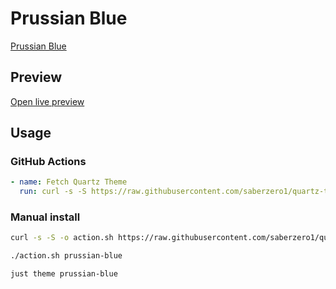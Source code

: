 # Prussian Blue

[Prussian Blue](ed.toomwn.xyz)

## Preview

[Open live preview](https://quartz-themes.github.io/prussian-blue/)

## Usage

### GitHub Actions

```yaml
- name: Fetch Quartz Theme
  run: curl -s -S https://raw.githubusercontent.com/saberzero1/quartz-themes/master/action.sh | bash -s -- prussian-blue
```

### Manual install

```bash
curl -s -S -o action.sh https://raw.githubusercontent.com/saberzero1/quartz-themes/master/action.sh

./action.sh prussian-blue
```

```bash
just theme prussian-blue
```

